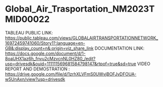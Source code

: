 # Global_Air_Trasportation_NM2023TMID00022
TABLEAU PUBLIC LINK: https://public.tableau.com/views/GLOBALAIRTRANSPORTATIONNETWORK_16972459741060/Story1?:language=en-GB&:display_count=n&:origin=viz_share_link
DOCUMENTATION LINK: https://docs.google.com/document/d/1-8oaUHX1az6h_fnvu2cMzvcnNL0HZ80_/edit?usp=drivesdk&ouid=111111569681584798147&rtpof=true&sd=true
VIDEO REPORT AND DEMOSTRATION : https://drive.google.com/file/d/1zrhXLVFmS0UWvjBOFJvDFOUA-w5UnAxn/view?usp=drivesdk
